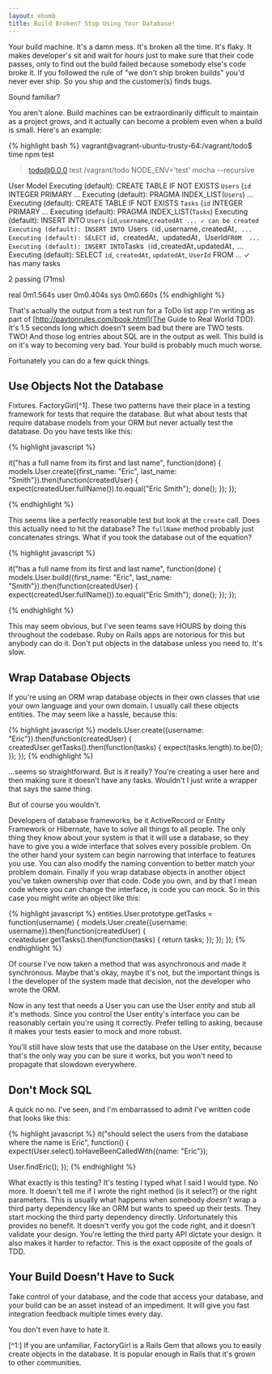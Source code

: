 ```yaml
---
layout: ebomb
title: Build Broken? Stop Using Your Database!
---
```


Your build machine. It's a damn mess. It's broken all the time. It's flaky. It makes developer's sit and wait for _hours_ just to make sure that their code passes, only to find out the build failed because somebody else's code broke it. If you followed the rule of "we don't ship broken builds" you'd never ever ship. So you ship and the customer(s) finds bugs.

Sound familiar?

You aren't alone. Build machines can be extraordinarily difficult to maintain as a project grows, and it actually can become a problem even when a build is small. Here's an example:

{% highlight bash %}
vagrant@vagrant-ubuntu-trusty-64:/vagrant/todo$ time npm test

> todo@0.0.0 test /vagrant/todo
> NODE_ENV='test' mocha --recursive

  User Model
Executing (default): CREATE TABLE IF NOT EXISTS `Users` (`id` INTEGER PRIMARY ...
Executing (default): PRAGMA INDEX_LIST(`Users`) ...
Executing (default): CREATE TABLE IF NOT EXISTS `Tasks` (`id` INTEGER PRIMARY ...
Executing (default): PRAGMA INDEX_LIST(`Tasks`)
Executing (default): INSERT INTO `Users` (`id`,`username`,`createdAt ...
  ✓ can be created
Executing (default): INSERT INTO `Users` (`id`,`username`,`createdAt`, ...
Executing (default): SELECT `id`, `createdAt`, `updatedAt`, `UserId` FROM  ...
Executing (default): INSERT INTO `Tasks` (`id`,`createdAt`,`updatedAt`,` ...
Executing (default): SELECT `id`, `createdAt`, `updatedAt`, `UserId` FROM  ...
  ✓ has many tasks

2 passing (71ms)

real    0m1.564s
user    0m0.404s
sys     0m0.660s
{% endhighlight %}

That's actually the output from a test run for a ToDo list app I'm writing as part of [http://paytonrules.com/book.html](The Guide to Real World TDD). It's 1.5 seconds long which doesn't seem bad but there are TWO tests. TWO! And those log entries about SQL are in the output as well. This build is on it's way to becoming very bad. Your build is probably much much worse.

Fortunately you can do a few quick things.

## Use Objects Not the Database

Fixtures. FactoryGirl[^1]. These two patterns have their place in a testing framework for tests that require the database. But what about tests that require database models from your ORM but never actually test the database.  Do you have tests like this:

{% highlight javascript %}

it("has a full name from its first and last name", function(done) {
  models.User.create({first_name: "Eric", last_name: "Smith"}).then(function(createdUser) {
    expect(createdUser.fullName()).to.equal("Eric Smith");
    done();
  });
});

{% endhighlight %}

This seems like a perfectly reasonable test but look at the `create` call. Does this actually need to hit the database? The `fullName` method probably just concatenates strings. What if you took the database out of the equation?

{% highlight javascript %}

it("has a full name from its first and last name", function(done) {
  models.User.build({first_name: "Eric", last_name: "Smith"}).then(function(createdUser) {
    expect(createdUser.fullName()).to.equal("Eric Smith");
    done();
  });
});

{% endhighlight %}

This may seem obvious, but I've seen teams save HOURS by doing this throughout the codebase. Ruby on Rails apps are notorious for this but anybody can do it. Don't put objects in the database unless you need to. It's slow.

## Wrap Database Objects

If you're using an ORM wrap database objects in their own classes that use your own language and your own domain. I usually call these objects entities. The may seem like a hassle, because this:

{% highlight javascript %}
models.User.create({username: "Eric"}).then(function(createdUser) {
  createdUser.getTasks().then(function(tasks) {
    expect(tasks.length).to.be(0);
  });
});
{% endhighlight %}

...seems so straightforward. But is it really? You're creating a user here and then making sure it doesn't have any tasks. Wouldn't I just write a wrapper that says the same thing.

But of course you wouldn't.

Developers of database frameworks, be it ActiveRecord or Entity Framework or Hibernate, have to solve all things to all people. The only thing they know about your system is that it will use a database, so they have to give you a wide interface that solves every possible problem. On the other hand your system can begin narrowing that interface to features you use. You can also modify the naming convention to better match your problem domain. Finally if you wrap database objects in another object you've taken ownership over that code. Code you own, and by that I mean code where you can change the interface, is code you can mock. So in this case you might write an object like this:

{% highlight javascript %}
entities.User.prototype.getTasks = function(username) {
  models.User.create({username: username}).then(function(createdUser) {
    createduser.getTasks().then(function(tasks) {
      return tasks;
    });
  });
});
{% endhighlight %}

Of course I've now taken a method that was asynchronous and made it synchronous. Maybe that's okay, maybe it's not, but the important things is I the developer of the system made that decision, not the developer who wrote the ORM.

Now in any test that needs a User you can use the User _entity_ and stub all it's methods. Since you control the User entity's interface you can be reasonably certain you're using it correctly. Prefer telling to asking, because it makes your tests easier to mock and more robust.

You'll still have slow tests that use the database on the User entity, because that's the only way you can be sure it works, but you won't need to propagate that slowdown everywhere.

## Don't Mock SQL

A quick no no. I've seen, and I'm embarrassed to admit I've written code that looks like this:

{% highlight javascript %}
it("should select the users from the database where the name is Eric", function() {
  expect(User.select).toHaveBeenCalledWith({name: "Eric"});

  User.findEric();
});
{% endhighlight %}

What exactly is this testing? It's testing I typed what I said I would type. No more. It doesn't tell me if I wrote the right method (is it select?) or the right parameters. This is usually what happens when somebody _doesn't_ wrap a third party dependency like an ORM but wants to speed up their tests. They start mocking the third party dependency directly. Unfortunately this provides no benefit. It doesn't verify you got the code right, and it doesn't validate your design. You're letting the third party API dictate your design. It also makes it harder to refactor. This is the exact opposite of the goals of TDD.

## Your Build Doesn't Have to Suck

Take control of your database, and the code that access your database, and your build can be an asset instead of an impediment. It will give you fast integration feedback multiple times every day.

You don't even have to hate it.

[^1:] If you are unfamiliar, FactoryGirl is a Rails Gem that allows you to easily create objects in the database. It is popular enough in Rails that it's grown to other communities.
